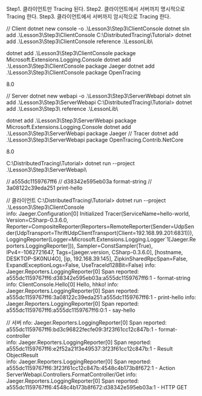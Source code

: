

Step1. 클라이언트만 Tracing 된다.
Step2. 클라이언트에서 서버까지 명시적으로 Tracing 한다.
Step3. 클라이언트에서 서버까지 암시적으로 Tracing 한다.

// Client
dotnet new console -o .\Lesson3\Step3\ClientConsole
dotnet sln add .\Lesson3\Step3\ClientConsole
C:\DistributedTracing\Tutorial> dotnet add .\Lesson3\Step3\ClientConsole reference .\LessonLib\

dotnet add .\Lesson3\Step3\ClientConsole package Microsoft.Extensions.Logging.Console
dotnet add .\Lesson3\Step3\ClientConsole package Jaeger
dotnet add .\Lesson3\Step3\ClientConsole package OpenTracing

<LagVersion>8.0</LagVersion>

// Server
dotnet new webapi -o .\Lesson3\Step3\ServerWebapi
dotnet sln add .\Lesson3\Step3\ServerWebapi
C:\DistributedTracing\Tutorial> dotnet add .\Lesson3\Step3\ reference .\LessonLib\

dotnet add .\Lesson3\Step3\ServerWebapi package Microsoft.Extensions.Logging.Console
dotnet add .\Lesson3\Step3\ServerWebapi package Jaeger  // Tracer
dotnet add .\Lesson3\Step3\ServerWebapi package OpenTracing.Contrib.NetCore

<LagVersion>8.0</LagVersion>


C:\DistributedTracing\Tutorial> dotnet run --project .\Lesson3\Step3\ServerWebapi\

// a555dc1159767ff6
//      d38342e595eb03a    format-string
//      3a08122c39eda251    print-hello

// 클라이언트
C:\DistributedTracing\Tutorial> dotnet run --project .\Lesson3\Step3\ClientConsole\
info: Jaeger.Configuration[0]
      Initialized Tracer(ServiceName=hello-world, Version=CSharp-0.3.6.0, Reporter=CompositeReporter(Reporters=RemoteReporter(Sender=UdpSender(UdpTransport=ThriftUdpClientTransport(Client=192.168.99.201:6831))), LoggingReporter(Logger=Microsoft.Extensions.Logging.Logger`1[Jaeger.Reporters.LoggingReporter])), Sampler=ConstSampler(True), IPv4=-1062721647, Tags=[jaeger.version, CSharp-0.3.6.0], [hostname, DESKTOP-SK0NU4O], [ip, 192.168.39.145], ZipkinSharedRpcSpan=False, ExpandExceptionLogs=False, UseTraceId128Bit=False)
info: Jaeger.Reporters.LoggingReporter[0]
      Span reported: a555dc1159767ff6:d38342e595eb03a:a555dc1159767ff6:1 - format-string
info: ClientConsole.Hello[0]
      Hello, hhko!
info: Jaeger.Reporters.LoggingReporter[0]
      Span reported: a555dc1159767ff6:3a08122c39eda251:a555dc1159767ff6:1 - print-hello
info: Jaeger.Reporters.LoggingReporter[0]
      Span reported: a555dc1159767ff6:a555dc1159767ff6:0:1 - say-hello

// 서버
nfo: Jaeger.Reporters.LoggingReporter[0]
      Span reported: a555dc1159767ff6:bd3c96822fecfe09:3f23f61cc12c847b:1 - format-controller    
info: Jaeger.Reporters.LoggingReporter[0]
      Span reported: a555dc1159767ff6:e2f52a21f3e49537:3f23f61cc12c847b:1 - Result ObjectResult  
info: Jaeger.Reporters.LoggingReporter[0]
      Span reported: a555dc1159767ff6:3f23f61cc12c847b:4548c4b173b8f672:1 - Action ServerWebapi.Controllers.FormatController/Get
info: Jaeger.Reporters.LoggingReporter[0]
      Span reported: a555dc1159767ff6:4548c4b173b8f672:d38342e595eb03a:1 - HTTP GET